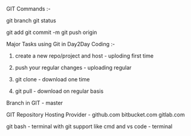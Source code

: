 GIT Commands :-

git branch
git status

git add <file name>
git commit -m <message>
git push origin <branch name>




Major Tasks using Git in Day2Day Coding :-
1. create a new repo/project and host - uploding first time
2. push your regular changes - uploading regular

3. git clone - download one time
4. git pull - download on regular basis



Branch in GIT - master



GIT Repository Hosting Provider - 
github.com
bitbucket.com
gitlab.com



git bash - terminal with git support like cmd and vs code - terminal
